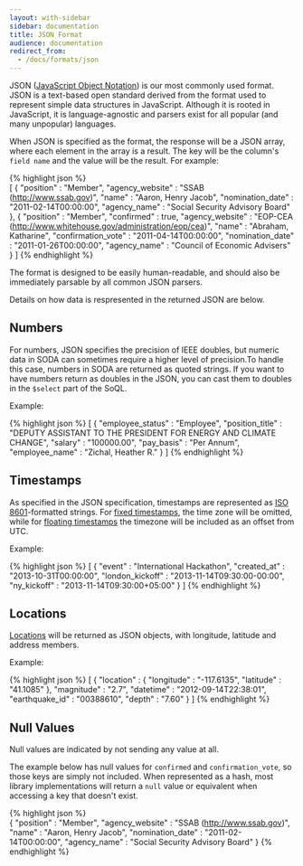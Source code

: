 ```yaml
---
layout: with-sidebar
sidebar: documentation 
title: JSON Format
audience: documentation
redirect_from:
  - /docs/formats/json
---
```


JSON ([JavaScript Object Notation](http://en.wikipedia.org/wiki/Json)) is our most commonly used format. JSON is a text-based open standard derived from the format used to represent simple data structures in JavaScript. Although it is rooted in JavaScript, it is language-agnostic and parsers exist for all popular (and many unpopular) languages.

When JSON is specified as the format, the response will be a JSON array, where each element in the array is a result.  The key will be the column's `field name` and the value will be the result. For example:

{% highlight json %}    
[ {
  "position" : "Member",
  "agency_website" : "SSAB (http://www.ssab.gov)",
  "name" : "Aaron, Henry Jacob",
  "nomination_date" : "2011-02-14T00:00:00",
  "agency_name" : "Social Security Advisory Board"
}, {
  "position" : "Member",
  "confirmed" : true,
  "agency_website" : "EOP-CEA (http://www.whitehouse.gov/administration/eop/cea)",
  "name" : "Abraham, Katharine",
  "confirmation_vote" : "2011-04-14T00:00:00",
  "nomination_date" : "2011-01-26T00:00:00",
  "agency_name" : "Council of Economic Advisers"
} ]
{% endhighlight %}

The format is designed to be easily human-readable, and should also be immediately parsable by all common JSON parsers. 

Details on how data is respresented in the returned JSON are below.

## Numbers

For numbers, JSON specifies the precision of IEEE doubles, but numeric data in SODA can sometimes require a higher level of precision.To handle this case, numbers in SODA are returned as quoted strings. If you want to have numbers return as doubles in the JSON, you can cast them to doubles in the `$select` part of the SoQL.

Example:

{% highlight json %}
[ {
  "employee_status" : "Employee",
  "position_title" : "DEPUTY ASSISTANT TO THE PRESIDENT FOR ENERGY AND CLIMATE CHANGE",
  "salary" : "100000.00",
  "pay_basis" : "Per Annum",
  "employee_name" : "Zichal, Heather R."
} ]
{% endhighlight %}

## Timestamps

As specified in the JSON specification, timestamps are represented as [ISO 8601](http://en.wikipedia.org/wiki/ISO_8601)-formatted strings. For [fixed timestamps](/docs/datatypes/fixed-timestamp.html), the time zone will be omitted, while for [floating timestamps](/docs/datatypes/floating-timestamp.html) the timezone will be included as an offset from UTC.

Example:

{% highlight json %}
[ {
  "event" : "International Hackathon",
  "created_at" : "2013-10-31T00:00:00",
  "london_kickoff" : "2013-11-14T09:30:00-00:00",
  "ny_kickoff" : "2013-11-14T09:30:00+05:00"
} ]
{% endhighlight %}

## Locations

[Locations](/docs/datatypes/location.html) will be returned as JSON objects, with longitude, latitude and address members.

Example:

{% highlight json %}
[ {
  "location" : {
    "longitude" : "-117.6135",
    "latitude" : "41.1085"
  },
  "magnitude" : "2.7",
  "datetime" : "2012-09-14T22:38:01",
  "earthquake_id" : "00388610",
  "depth" : "7.60"
} ]
{% endhighlight %}

## Null Values

Null values are indicated by not sending any value at all.

The example below has null values for `confirmed` and `confirmation_vote`, so those keys are simply not included. When represented as a hash, most library implementations will return a `null` value or equivalent when accessing a key that doesn't exist.

{% highlight json %}    
{
  "position" : "Member",
  "agency_website" : "SSAB (http://www.ssab.gov)",
  "name" : "Aaron, Henry Jacob",
  "nomination_date" : "2011-02-14T00:00:00",
  "agency_name" : "Social Security Advisory Board"
}
{% endhighlight %}


